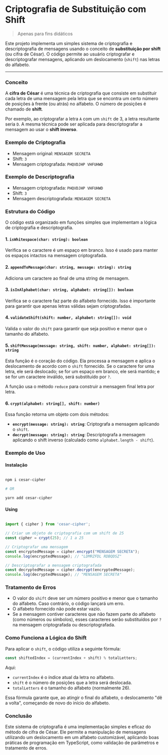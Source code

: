 # Criptografia de Substituição com Shift

> Apenas para fins didáticos

Este projeto implementa um simples sistema de criptografia e descriptografia de mensagens usando o conceito de **substituição por shift** (ou cifra de César). O código permite ao usuário criptografar e descriptografar mensagens, aplicando um deslocamento (`shift`) nas letras do alfabeto.

---

### Conceito

A **cifra de César** é uma técnica de criptografia que consiste em substituir cada letra de uma mensagem pela letra que se encontra um certo número de posições à frente (ou atrás) no alfabeto. O número de posições é chamado de **shift**.

Por exemplo, ao criptografar a letra `A` com um `shift` de 3, a letra resultante seria `D`. A mesma técnica pode ser aplicada para descriptografar a mensagem ao usar o **shift inverso**.

### Exemplo de Criptografia

- Mensagem original: `MENSAGEM SECRETA`
- Shift: `3`
- Mensagem criptografada: `PHQVDJHP VHFUHWD`

### Exemplo de Descriptografia

- Mensagem criptografada: `PHQVDJHP VHFUHWD`
- Shift: `3`
- Mensagem descriptografada: `MENSAGEM SECRETA`

### Estrutura do Código

O código está organizado em funções simples que implementam a lógica de criptografia e descriptografia.

#### 1. **`isWhitespace(char: string): boolean`**
Verifica se o caractere é um espaço em branco. Isso é usado para manter os espaços intactos na mensagem criptografada.

#### 2. **`appendToMessage(char: string, message: string): string`**
Adiciona um caractere ao final de uma string de mensagem.

#### 3. **`isInAlphabet(char: string, alphabet: string[]): boolean`**
Verifica se o caractere faz parte do alfabeto fornecido. Isso é importante para garantir que apenas letras válidas sejam criptografadas.

#### 4. **`validateShift(shift: number, alphabet: string[]): void`**
Valida o valor do `shift` para garantir que seja positivo e menor que o tamanho do alfabeto.

#### 5. **`shiftMessage(message: string, shift: number, alphabet: string[]): string`**
Esta função é o coração do código. Ela processa a mensagem e aplica o deslocamento de acordo com o `shift` fornecido. Se o caractere for uma letra, ele será deslocado; se for um espaço em branco, ele será mantido; e se for um caractere inválido, será substituído por `?`.

A função usa o método `reduce` para construir a mensagem final letra por letra.

#### 6. **`crypt(alphabet: string[], shift: number)`**
Essa função retorna um objeto com dois métodos:
- **`encrypt(message: string): string`**: Criptografa a mensagem aplicando o `shift`.
- **`decrypt(message: string): string`**: Descriptografa a mensagem aplicando o shift inverso (calculado como `alphabet.length - shift`).

### Exemplo de Uso

#### Instalação

```sh

npm i cesar-cipher

# OR

yarn add cesar-cipher

```

#### Using

```typescript

import { cipher } from 'cesar-cipher';

// Criar um objeto de criptografia com um shift de 25
const cipher = crypt(25); // 1 a 25

// Criptografar uma mensagem
const encryptedMessage = cipher.encrypt("MENSAGEM SECRETA");
console.log(encryptedMessage); // "LDMRZFDL RDBQDSZ"

// Descriptografar a mensagem criptografada
const decryptedMessage = cipher.decrypt(encryptedMessage);
console.log(decryptedMessage); // "MENSAGEM SECRETA"

```

### Tratamento de Erros

- O valor do `shift` deve ser um número positivo e menor que o tamanho do alfabeto. Caso contrário, o código lançará um erro.
- O alfabeto fornecido não pode estar vazio.
- Se a mensagem contiver caracteres que não fazem parte do alfabeto (como números ou símbolos), esses caracteres serão substituídos por `?` na mensagem criptografada ou descriptografada.

### Como Funciona a Lógica do Shift

Para aplicar o `shift`, o código utiliza a seguinte fórmula:

```typescript
const shiftedIndex = (currentIndex + shift) % totalLetters;
```

Aqui:
- `currentIndex` é o índice atual da letra no alfabeto.
- `shift` é o número de posições que a letra será deslocada.
- `totalLetters` é o tamanho do alfabeto (normalmente 26).

Essa fórmula garante que, ao atingir o final do alfabeto, o deslocamento "dê a volta", começando de novo do início do alfabeto.

### Conclusão

Este sistema de criptografia é uma implementação simples e eficaz do método de cifra de César. Ele permite a manipulação de mensagens utilizando um deslocamento em um alfabeto customizável, aplicando boas práticas de programação em TypeScript, como validação de parâmetros e tratamento de erros.
